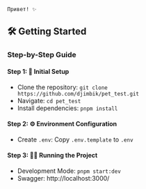 ```code
Привет! ✨
```

## 🛠️ Getting Started

### Step-by-Step Guide

#### Step 1: 🚀 Initial Setup

- Clone the repository: `git clone https://github.com/djimbik/pet_test.git`
- Navigate: `cd pet_test`
- Install dependencies: `pnpm install`

#### Step 2: ⚙️ Environment Configuration

- Create `.env`: Copy `.env.template` to `.env`

#### Step 3: 🏃‍♂️ Running the Project

- Development Mode: `pnpm start:dev`
- Swagger: http://localhost:3000/
